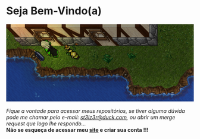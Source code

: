 <h1>Seja Bem-Vindo(a)</h1>

![veio_bebado.gif](veio_bebado.gif)  

<i>Fique a vontade para acessar meus repositórios, se tiver alguma dúvida pode me chamar pelo e-mail: <a href='mailto:st3lz3r@duck.com'>st3lz3r@duck.com</a>, ou abrir um merge request que logo lhe respondo...</i>  
<b>Não se esqueça de acessar meu <a href='http://st3lz3r.ddns.net:8080/'>site</a> e criar sua conta !!!<b>

<!--
**st3lz3r/st3lz3r** is a ✨ _special_ ✨ repository because its `README.md` (this file) appears on your GitHub profile.

Here are some ideas to get you started:

- 🔭 I’m currently working on ...
- 🌱 I’m currently learning ...
- 👯 I’m looking to collaborate on ...
- 🤔 I’m looking for help with ...
- 💬 Ask me about ...
- 📫 How to reach me: ...
- 😄 Pronouns: ...
- ⚡ Fun fact: ...
-->
